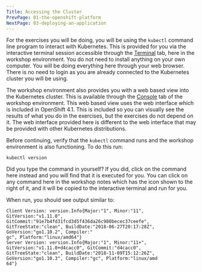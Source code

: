 ```yaml
---
Title: Accessing the Cluster
PrevPage: 01-the-openshift-platform
NextPage: 03-deploying-an-application
---
```


For the exercises you will be doing, you will be using the `kubectl` command line program to interact with Kubernetes. This is provided for you via the interactive terminal session accessible through the [Terminal](%terminal_url%) tab, here in the workshop environment. You do not need to install anything on your own computer. You will be doing everything here through your web browser. There is no need to login as you are already connected to the Kubernetes cluster you will be using.

The workshop environment also provides you with a web based view into the Kubernetes cluster. This is available through the [Console](%console_url%) tab of the workshop environment. This web based view uses the web interface which is included in OpenShift 4.1. This is included so you can visually see the results of what you do in the exercises, but the exercises do not depend on it. The web interface provided here is different to the web interface that may be provided with other Kubernetes distributions.

Before continuing, verify that the `kubectl` command runs and the workshop environment is also functioning. To do this run:

```execute
kubectl version
```

Did you type the command in yourself? If you did, click on the command here instead and you will find that it is executed for you. You can click on any command here in the workshop notes which has the <span class="fas fa-play-circle"></span> icon shown to the right of it, and it will be copied to the interactive terminal and run for you.

When run, you should see output similar to:

```
Client Version: version.Info{Major:"1", Minor:"11", GitVersion:"v1.11.0", GitCommit:"91e7b4fd31fcd3d5f436da26c980becec37ceefe", GitTreeState:"clean", BuildDate:"2018-06-27T20:17:28Z", GoVersion:"go1.10.2", Compiler:"
gc", Platform:"linux/amd64"}
Server Version: version.Info{Major:"1", Minor:"11+", GitVersion:"v1.11.0+d4cacc0", GitCommit:"d4cacc0", GitTreeState:"clean", BuildDate:"2018-11-09T15:12:26Z", GoVersion:"go1.10.3", Compiler:"gc", Platform:"linux/amd
64"}
```
